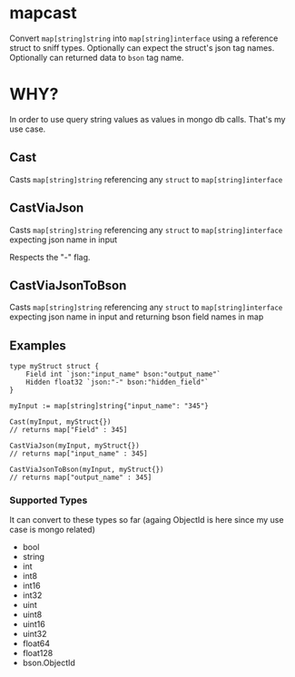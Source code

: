 # mapcast
Convert `map[string]string` into `map[string]interface` using a reference struct to sniff types. Optionally can expect the struct's json tag names. Optionally can returned data to `bson` tag name. 

# WHY?

In order to use query string values as values in mongo db calls.
That's my use case.



## Cast
Casts `map[string]string` referencing any `struct` to `map[string]interface`

    

## CastViaJson
Casts `map[string]string` referencing any `struct` to `map[string]interface` expecting json name in input

Respects the "-" flag.

## CastViaJsonToBson
Casts `map[string]string` referencing any `struct` to `map[string]interface` expecting json name in input and returning bson field names in map

## Examples

    type myStruct struct {
        Field int `json:"input_name" bson:"output_name"`
        Hidden float32 `json:"-" bson:"hidden_field"`
    }
    
    myInput := map[string]string{"input_name": "345"}
    
    Cast(myInput, myStruct{}) 
    // returns map["Field" : 345]
    
    CastViaJson(myInput, myStruct{}) 
    // returns map["input_name" : 345]
    
    CastViaJsonToBson(myInput, myStruct{}) 
    // returns map["output_name" : 345]

### Supported Types

It can convert to these types so far (againg ObjectId is here since my use case is mongo related)

- bool
- string
- int
- int8
- int16
- int32
- uint
- uint8
- uint16
- uint32
- float64
- float128
- bson.ObjectId
